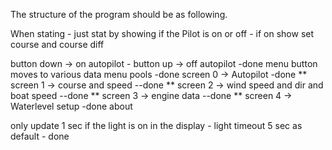 The structure of the program should be as following.

When stating - just stat by showing if the Pilot is on or off - if on show set course and course diff

button down -> on autopilot - button up -> off autopilot -done
menu button moves to various data menu pools -done
    screen 0 -> Autopilot -done
**    screen 1 -> course and speed --done
**    screen 2 -> wind speed and dir and boat speed --done
**    screen 3 -> engine data --done
**    screen 4 -> Waterlevel
    setup -done
    about

only update 1 sec if the light is on in the display - light timeout 5 sec as default - done

